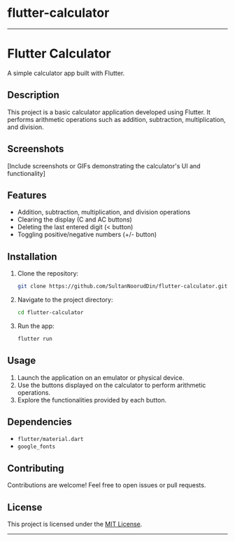 # flutter-calculator

---

# Flutter Calculator

A simple calculator app built with Flutter.

## Description

This project is a basic calculator application developed using Flutter. It performs arithmetic operations such as addition, subtraction, multiplication, and division.

## Screenshots

[Include screenshots or GIFs demonstrating the calculator's UI and functionality]

## Features

- Addition, subtraction, multiplication, and division operations
- Clearing the display (C and AC buttons)
- Deleting the last entered digit (< button)
- Toggling positive/negative numbers (+/- button)

## Installation

1. Clone the repository:

   ```bash
   git clone https://github.com/SultanNoorudDin/flutter-calculator.git
   ```

2. Navigate to the project directory:

   ```bash
   cd flutter-calculator
   ```

3. Run the app:

   ```bash
   flutter run
   ```

## Usage

1. Launch the application on an emulator or physical device.
2. Use the buttons displayed on the calculator to perform arithmetic operations.
3. Explore the functionalities provided by each button.

## Dependencies

- `flutter/material.dart`
- `google_fonts`

## Contributing

Contributions are welcome! Feel free to open issues or pull requests.

## License

This project is licensed under the [MIT License](LICENSE).

---
